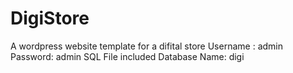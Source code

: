 # DigiStore
A wordpress website template for a difital store
Username : admin
Password: admin
SQL File included
Database Name: digi
